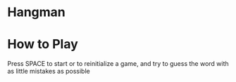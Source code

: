 # Hangman

# How to Play
Press SPACE to start or to reinitialize a game, and try to guess the word with as little mistakes as possible